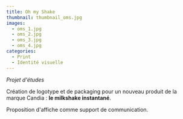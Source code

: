 ```yaml
---
title: Oh my Shake
thumbnail: thumbnail_oms.jpg
images:
  - oms_1.jpg
  - oms_2.jpg
  - oms_3.jpg
  - oms_4.jpg
categories:
  - Print
  - Identité visuelle
---
```

  
*Projet d'études*

Création de logotype et de packaging pour un nouveau produit de la marque Candia : **le milkshake instantané**.

Proposition d'affiche comme support de communication.